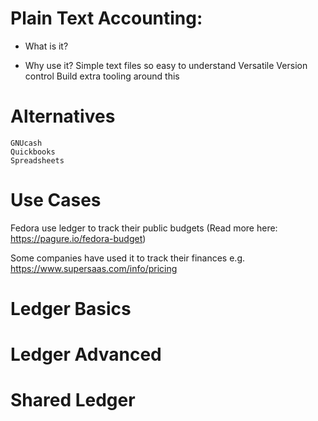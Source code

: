 # Plain Text Accounting:
- What is it?

- Why use it?
    Simple text files so easy to understand
    Versatile
    Version control
    Build extra tooling around this

# Alternatives
    GNUcash
    Quickbooks
    Spreadsheets

# Use Cases
Fedora use ledger to track their public budgets
(Read more here: https://pagure.io/fedora-budget)

Some companies have used it to track their finances e.g. https://www.supersaas.com/info/pricing

# Ledger Basics

# Ledger Advanced

# Shared Ledger
